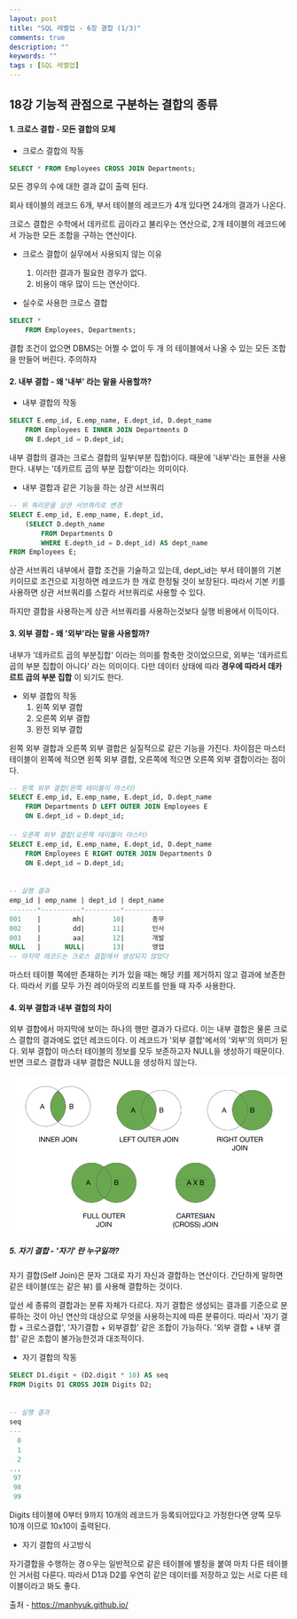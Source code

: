 ```yaml
---
layout: post
title: "SQL 레벨업 - 6장 결합 (1/3)"
comments: true
description: ""
keywords: ""
tags : [SQL 레벨업]
---
```




## 18강 기능적 관점으로 구분하는 결합의 종류



#### 1. 크로스 결합 - 모든 결합의 모체



- 크로스 결합의 작동

```sql
SELECT * FROM Employees CROSS JOIN Departments;
```

모든 경우의 수에 대한 결과 값이 출력 된다.

회사 테이블의 레코드 6개, 부서 테이블의 레코드가 4개 있다면 24개의 결과가 나온다.

크로스 결합은 수학에서 데카르트 곱이라고 불리우는 연산으로, 2개 테이블의 레코드에서 가능한 모든 조합을 구하는 연산이다.



- 크로스 결합이 실무에서 사용되지 않는 이유
  1. 이러한 결과가 필요한 경우가 없다.
  2. 비용이 매우 많이 드는 연산이다.



- 실수로 사용한 크로스 결합

```sql
SELECT *
	FROM Employees, Departments;
```

결합 조건이 없으면 DBMS는 어쩔 수 없이 두 개 의 테이블에서 나올 수 있는 모든 조합을 만들어 버린다. 주의하자





#### 2. 내부 결합 - 왜 '내부' 라는 말을 사용할까?



- 내부 결합의 작동

```sql
SELECT E.emp_id, E.emp_name, E.dept_id, D.dept_name
	FROM Employees E INNER JOIN Departments D
	ON E.dept_id = D.dept_id;
```

내부 결합의 결과는 크로스 결합의 일부(부분 집합)이다.  때문에 '내부'라는 표현을 사용한다. 내부는 '데카르트 곱의 부분 집합'이라는 의미이다.



- 내부 결합과 같은 기능을 하는 상관 서브쿼리

```sql
-- 위 쿼리문을 상관 서브쿼리로 변경
SELECT E.emp_id, E.emp_name, E.dept_id,
	(SELECT D.depth_name
    	FROM Departments D
    	WHERE E.depth_id = D.dept_id) AS dept_name
FROM Employees E;    	
```



상관 서브쿼리 내부에서 결합 조건을 기술하고 있는데, dept_id는 부서 테이블의 기본 키이므로 조건으로 지정하면 레코드가 한 개로 한정될 것이 보장된다. 따라서 기본 키를 사용하면 상관 서브쿼리를 스칼라 서브쿼리로 사용할 수 있다.



하지만 결합을 사용하는게 상관 서브쿼리를 사용하는것보다 실행 비용에서 이득이다.



#### 3. 외부 결합 - 왜 '외부'라는 말을 사용할까?

내부가 '데카르트 곱의 부분집합' 이라는 의미를 함축한 것이었으므로, 외부는 '데카르트 곱의 부분 집합이 아니다' 라는 의미이다. 다만 데이터 상태에 따라 **경우에 따라서 데카르트 곱의 부분 집합** 이 되기도 한다.



- 외부 결합의 작동
  1. 왼쪽 외부 결합
  2. 오른쪽 외부 결합
  3. 완전 외부 결합

왼쪽 외부 결합과 오른쪽 외부 결합은 실질적으로 같은 기능을 가진다. 차이점은 마스터 테이블이 왼쪽에 적으면 왼쪽 외부 결합, 오른쪽에 적으면 오른쪽 외부 결합이라는 점이다.



```sql
-- 왼쪽 외부 결합(왼쪽 테이블이 마스터)
SELECT E.emp_id, E.emp_name, E.dept_id, D.dept_name
	FROM Departments D LEFT OUTER JOIN Employees E
	ON E.dept_id = D.dept_id;

-- 오른쪽 외부 결합(오른쪽 테이블이 마스터)
SELECT E.emp_id, E.emp_name, E.dept_id, D.dept_name
	FROM Employees E RIGHT OUTER JOIN Departments D
	ON E.dept_id = D.dept_id;


-- 실행 결과
emp_id | emp_name | dept_id | dept_name
-------*----------*---------*----------
001    |     	mh|	      10|       총무
002    |     	dd|	      11|       인사
003    |     	aa|	      12|       개발
NULL   |      NULL|       13|       영업
-- 마지막 레코드는 크로스 결합에서 생성되지 않았다
```

마스터 테이블 쪽에만 존재하는 키가 있을 때는 해당 키를 제거하지 않고 결과에 보존한다. 따라서 키를 모두 가진 레이아웃의 리포트를 만들 때 자주 사용한다.





#### 4. 외부 결합과 내부 결합의 차이

외부 결합에서 마지막에 보이는 하나의 행만 결과가 다르다. 이는 내부 결합은 물론 크로스 결합의 결과에도 없던 레코드이다. 이 레코드가 '외부 결합'에서의 '외부'의 의미가 된다. 외부 결합이 마스터 테이블의 정보를 모두 보존하고자 NULL을 생성하기 때문이다. 반면 크로스 결합과 내부 결합은 NULL을 생성하지 않는다.



![join_type](/images/sql_level_up/join_types.png)





##### 5. 자기 결합 - '자기' 란 누구일까?

자기 결합(Self Join)은 문자 그대로 자기 자신과 결합하는 연산이다. 간단하게 말하면 같은 테이블(또는 같은 뷰) 를 사용해 결합하는 것이다.

앞선 세 종류의 결합과는 분류 자체가 다르다. 자기 결합은 생성되는 결과를 기준으로 분류하는 것이 아닌 연산의 대상으로 무엇을 사용하는지에 따른 분류이다. 따라서 '자기 결합 + 크로스결합', '자기결합 + 외부결합' 같은 조합이 가능하다. '외부 결합 + 내부 결합' 같은 조합이 불가능한것과 대조적이다.



- 자기 결합의 작동

```sql
SELECT D1.digit + (D2.digit * 10) AS seq
FROM Digits D1 CROSS JOIN Digits D2;


-- 실행 결과
seq
---
  0
  1
  2
...
 97
 98
 99
```



Digits 테이블에 0부터 9까지 10개의 레코드가 등록되어있다고 가정한다면 양쪽 모두 10개 이므로 10x10이 출력된다.



- 자기 결합의 사고방식

자기결합을 수행하는 경ㅇ우는 일반적으로 같은 테이블에 별칭을 붙여 마치 다른 테이블인 거서럼 다룬다. 따라서 D1과 D2를 우연히 같은 데이터를 저장하고 있는 서로 다른 테이블이라고 봐도 좋다.


출처 - https://manhyuk.github.io/